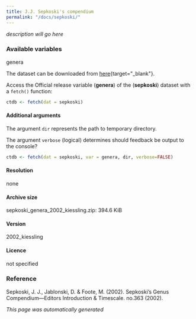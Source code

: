 ```yaml
---
title: J.J. Sepkoski's compendium 
permalink: "/docs/sepkoski/"
---
```


*description will go here*

### Available variables 

genera

The dataset can be downloaded from [here](http://strata.geology.wisc.edu/jack/){target="_blank"}.

Access the Official release variable (**genera**) of the (**sepkoski**) dataset with a `fetch()` function:
	


```r
ctdb <- fetch(dat = sepkoski)
```

#### Additional arguments

The argument `dir` represents the path to temporary directory. 

The argument `verbose` (logical) determines should feedback be output to the console?
	


```r
ctdb <- fetch(dat = sepkoski, var = genera, dir, verbose=FALSE)
```

#### Resolution 

none

#### Archive size

sepkoski_genera_2002_kiessling.zip: 394.6 KiB

#### Version

2002_kiessling

#### Licence

not specified

### Reference
Sepkoski, J. J., Jablonski, D. & Foote, M. (2002). Sepkoski’s Genus Compendium—Editors Introduction & Timescale. no.363 (2002). 

*This page was automatically generated*
